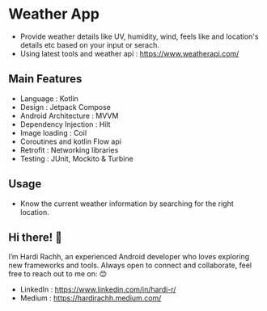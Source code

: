 # Weather App
- Provide weather details like UV, humidity, wind, feels like and location's details etc based on your input or serach.
- Using latest tools and weather api : https://www.weatherapi.com/

## Main Features 
- Language : Kotlin
- Design : Jetpack Compose
- Android Architecture : MVVM
- Dependency Injection : Hilt
- Image loading : Coil
- Coroutines and kotlin Flow api
- Retrofit : Networking libraries
- Testing : JUnit, Mockito & Turbine

## Usage
- Know the current weather information by searching for the right location.

## Hi there! 👋
I’m Hardi Rachh, an experienced Android developer who loves exploring new frameworks and tools.
Always open to connect and collaborate, feel free to reach out to me on: 😊

- LinkedIn : https://www.linkedin.com/in/hardi-r/
- Medium : https://hardirachh.medium.com/

  
